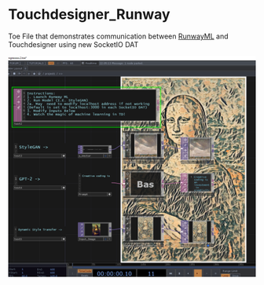 # Touchdesigner_Runway
Toe File that demonstrates communication between [RunwayML](https://runwayml.com/) and Touchdesigner using new SocketIO DAT

![Screenshot](Screenshot.png)
